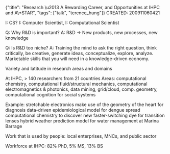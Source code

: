 {"title": "Research \u2013 A Rewarding Career, and Opportunities at IHPC and A\\*STAR", "tags": ["talk", "terence_hung"]}
CREATED: 200911060421

I: CS? I: Computer Scientist, I: Computational Scientist

Q: Why R&D is important?
A: R&D -> New products, new processes, new knowledge

Q: Is R&D too niche?
A: Training the mind to ask the right question, think critically, be creative, generate ideas, conceptualize, explore, analyze. Marketable skills that you will need in a knowledge-driven economy.

Variety and latitude in research areas and domains

At IHPC, > 140 researchers from 21 countries
Areas:
computational chemistry,
computational fluid/structural mechanics,
computational electromagnetics & photonics,
data mining, grid/cloud, comp. geometry, computational cognition for social systems

Example:
stretchable electronics
make use of the geometry of the heart for diagnosis
data-driven epidemiological model for dengue spread
computational chemistry to discover new faster-switching dye for transition lenses
hybrid weather prediction model for water management at Marina Barrage

Work that is used by people: local enterprises, MNCs, and public sector

Workforce at IHPC: 82% PhD, 5% MS, 13% BS
